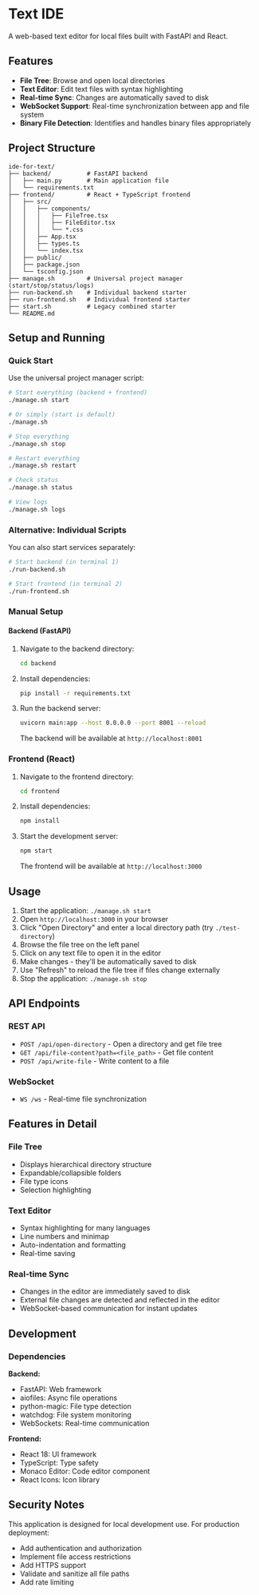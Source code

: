 # Text IDE

A web-based text editor for local files built with FastAPI and React.

## Features

- **File Tree**: Browse and open local directories
- **Text Editor**: Edit text files with syntax highlighting
- **Real-time Sync**: Changes are automatically saved to disk
- **WebSocket Support**: Real-time synchronization between app and file system
- **Binary File Detection**: Identifies and handles binary files appropriately

## Project Structure

```
ide-for-text/
├── backend/          # FastAPI backend
│   ├── main.py       # Main application file
│   └── requirements.txt
├── frontend/         # React + TypeScript frontend
│   ├── src/
│   │   ├── components/
│   │   │   ├── FileTree.tsx
│   │   │   ├── FileEditor.tsx
│   │   │   └── *.css
│   │   ├── App.tsx
│   │   ├── types.ts
│   │   └── index.tsx
│   ├── public/
│   ├── package.json
│   └── tsconfig.json
├── manage.sh         # Universal project manager (start/stop/status/logs)
├── run-backend.sh    # Individual backend starter
├── run-frontend.sh   # Individual frontend starter
├── start.sh          # Legacy combined starter
└── README.md
```

## Setup and Running

### Quick Start

Use the universal project manager script:

```bash
# Start everything (backend + frontend)
./manage.sh start

# Or simply (start is default)
./manage.sh

# Stop everything
./manage.sh stop

# Restart everything
./manage.sh restart

# Check status
./manage.sh status

# View logs
./manage.sh logs
```

### Alternative: Individual Scripts

You can also start services separately:

```bash
# Start backend (in terminal 1)
./run-backend.sh

# Start frontend (in terminal 2)
./run-frontend.sh
```

### Manual Setup

#### Backend (FastAPI)

1. Navigate to the backend directory:
   ```bash
   cd backend
   ```

2. Install dependencies:
   ```bash
   pip install -r requirements.txt
   ```

3. Run the backend server:
   ```bash
   uvicorn main:app --host 0.0.0.0 --port 8001 --reload
   ```

   The backend will be available at `http://localhost:8001`

### Frontend (React)

1. Navigate to the frontend directory:
   ```bash
   cd frontend
   ```

2. Install dependencies:
   ```bash
   npm install
   ```

3. Start the development server:
   ```bash
   npm start
   ```

   The frontend will be available at `http://localhost:3000`

## Usage

1. Start the application: `./manage.sh start`
2. Open `http://localhost:3000` in your browser
3. Click "Open Directory" and enter a local directory path (try `./test-directory`)
4. Browse the file tree on the left panel
5. Click on any text file to open it in the editor
6. Make changes - they'll be automatically saved to disk
7. Use "Refresh" to reload the file tree if files change externally
8. Stop the application: `./manage.sh stop`

## API Endpoints

### REST API

- `POST /api/open-directory` - Open a directory and get file tree
- `GET /api/file-content?path=<file_path>` - Get file content
- `POST /api/write-file` - Write content to a file

### WebSocket

- `WS /ws` - Real-time file synchronization

## Features in Detail

### File Tree
- Displays hierarchical directory structure
- Expandable/collapsible folders
- File type icons
- Selection highlighting

### Text Editor
- Syntax highlighting for many languages
- Line numbers and minimap
- Auto-indentation and formatting
- Real-time saving

### Real-time Sync
- Changes in the editor are immediately saved to disk
- External file changes are detected and reflected in the editor
- WebSocket-based communication for instant updates

## Development

### Dependencies

**Backend:**
- FastAPI: Web framework
- aiofiles: Async file operations
- python-magic: File type detection
- watchdog: File system monitoring
- WebSockets: Real-time communication

**Frontend:**
- React 18: UI framework
- TypeScript: Type safety
- Monaco Editor: Code editor component
- React Icons: Icon library

## Security Notes

This application is designed for local development use. For production deployment:
- Add authentication and authorization
- Implement file access restrictions
- Add HTTPS support
- Validate and sanitize all file paths
- Add rate limiting